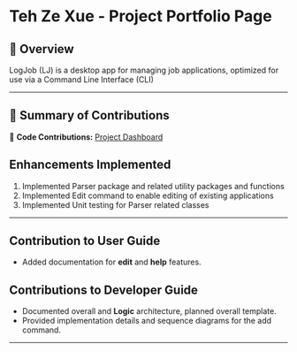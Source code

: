 # Teh Ze Xue - Project Portfolio Page

## 📌 Overview
LogJob (LJ) is a desktop app for managing job applications, optimized for use via a Command Line Interface (CLI)

---

## 🚀 Summary of Contributions
📌 **Code Contributions:** [Project Dashboard](https://nus-cs2113-ay2425s2.github.io/tp-dashboard/?search=zexueteh&sort=groupTitle&sortWithin=title&timeframe=commit&mergegroup=&groupSelect=groupByRepos&breakdown=true&checkedFileTypes=docs~functional-code~test-code~other&since=2025-02-21&tabOpen=true&tabType=authorship&tabAuthor=zexueteh&tabRepo=AY2425S2-CS2113-T11a-2%2Ftp%5Bmaster%5D&authorshipIsMergeGroup=false&authorshipFileTypes=docs~functional-code~test-code&authorshipIsBinaryFileTypeChecked=false&authorshipIsIgnoredFilesChecked=false)

## Enhancements Implemented
1. Implemented Parser package and related utility packages and functions
2. Implemented Edit command to enable editing of existing applications 
3. Implemented Unit testing for Parser related classes

---

## Contribution to User Guide
- Added documentation for **edit** and **help** features.

## Contributions to Developer Guide
- Documented overall and **Logic** architecture, planned overall template.  
- Provided implementation details and sequence diagrams for the add command. 

---